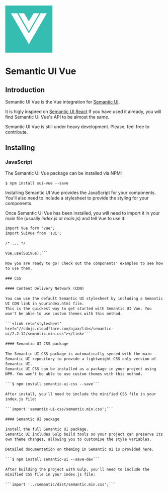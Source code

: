 ![Semantic UI Vue](/static/images/logo.png)

# Semantic UI Vue

## Introduction

Semantic UI Vue is the Vue integration for [Semantic UI](https://semantic-ui.com/).

It is higly inspired on [Semantic UI React](https://react.semantic-ui.com)
If you have used it already, you will find Semantic UI Vue's API to be almost the same.

Semantic UI Vue is still under heavy development. Please, feel free to contribute.

## Installing

### JavaScript

The Semantic UI Vue package can be installed via NPM:

```$ npm install sui-vue --save```

Installing Semantic UI Vue provides the JavaScript for your components. You'll also need to include a stylesheet to provide the styling for your components.

Once Semantic UI Vue has been installed, you will need to import it in your main file (usually *index.js* or *main.js*) and tell Vue to use it:

```
import Vue form 'vue';
import SuiVue from 'sui';

/* ... */

Vue.use(SuiVue);```

Now you are ready to go! Check out the components' examples to see how to use them.

### CSS

#### Content Delivery Network (CDN)

You can use the default Semantic UI stylesheet by including a Semantic UI CDN link in yourindex.html file.
This is the quickest way to get started with Semantic UI Vue. You won't be able to use custom themes with this method.

```<link rel="stylesheet" href="//cdnjs.cloudflare.com/ajax/libs/semantic-ui/2.2.12/semantic.min.css"></link>```

#### Semantic UI CSS package

The Semantic UI CSS package is automatically synced with the main Semantic UI repository to provide a lightweight CSS only version of Semantic UI.
Semantic UI CSS can be installed as a package in your project using NPM. You won't be able to use custom themes with this method.

```$ npm install semantic-ui-css --save```

After install, you'll need to include the minified CSS file in your index.js file:

```import 'semantic-ui-css/semantic.min.css';```

#### Semantic UI package

Install the full Semantic UI package.
Semantic UI includes Gulp build tools so your project can preserve its own theme changes, allowing you to customise the style variables.

Detailed documentation on theming in Semantic UI is provided here.

```$ npm install semantic-ui --save-dev```

After building the project with Gulp, you'll need to include the minified CSS file in your index.js file:

```import '../semantic/dist/semantic.min.css';```
